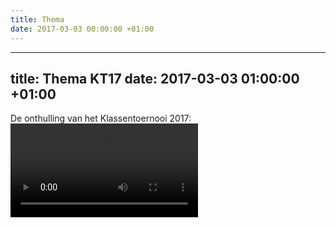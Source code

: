 ```yaml
---
title: Thema
date: 2017-03-03 00:00:00 +01:00
---
```


<style>
  .done {color: tomato !important;}
</style>
<script>
var startTime = 0.25; //in Minutes
var doneClass = "done"; //optional styling applied to text when timer is done
  
function startTimer(duration, display) {
  var timer = duration, minutes, seconds;
  var intervalLoop = setInterval(function () {
    minutes = parseInt(timer / 60, 10)
    seconds = parseInt(timer % 60, 10);
    minutes = minutes < 10 ? "0" + minutes : minutes;
    seconds = seconds < 10 ? "0" + seconds : seconds;
    display.textContent = minutes + ":" + seconds;
    if (--timer < 0) {
      document.querySelector("#timer").classList.add(doneClass);
      clearInterval(intervalLoop);
     }
   }, 1000);
}

window.onload = function () {
  var setMinutes = 60 * startTime,
  display = document.querySelector("#timer");
  startTimer(setMinutes, display);
};
</script>


---
title: Thema KT17
date: 2017-03-03 01:00:00 +01:00
---

De onthulling van het Klassentoernooi 2017:
<video controls>
  <source src="/assets/onthulling.mp4" type="video/mp4">
</video>
